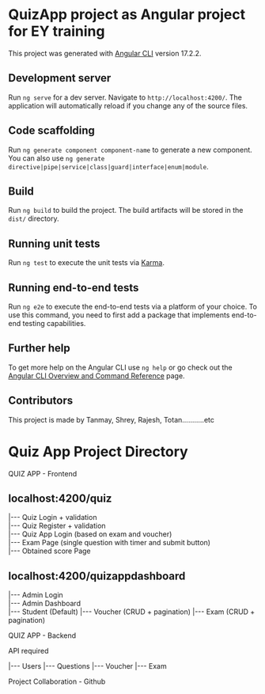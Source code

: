 # QuizApp project as Angular project for EY training

This project was generated with [Angular CLI](https://github.com/angular/angular-cli) version 17.2.2.

## Development server

Run `ng serve` for a dev server. Navigate to `http://localhost:4200/`. The application will automatically reload if you change any of the source files.

## Code scaffolding

Run `ng generate component component-name` to generate a new component. You can also use `ng generate directive|pipe|service|class|guard|interface|enum|module`.

## Build

Run `ng build` to build the project. The build artifacts will be stored in the `dist/` directory.

## Running unit tests

Run `ng test` to execute the unit tests via [Karma](https://karma-runner.github.io).

## Running end-to-end tests

Run `ng e2e` to execute the end-to-end tests via a platform of your choice. To use this command, you need to first add a package that implements end-to-end testing capabilities.

## Further help

To get more help on the Angular CLI use `ng help` or go check out the [Angular CLI Overview and Command Reference](https://angular.io/cli) page.

## Contributors

This project is made by Tanmay, Shrey, Rajesh, Totan...........etc

# Quiz App Project Directory

QUIZ APP - Frontend

## **localhost:4200/quiz**

|--- Quiz Login + validation \
|--- Quiz Register + validation \
|--- Quiz App Login (based on exam and voucher) \
|--- Exam Page (single question with timer and submit button) \
|--- Obtained score Page



## localhost:4200/quizappdashboard

|--- Admin Login \
|--- Admin Dashboard \
	|--- Student (Default)
	|--- Voucher (CRUD + pagination)
	|--- Exam (CRUD + pagination)


QUIZ APP - Backend

API required

|--- Users
|--- Questions
|--- Voucher
|--- Exam

Project Collaboration - Github
